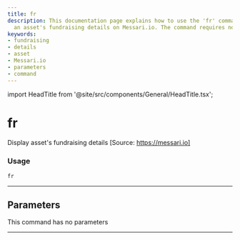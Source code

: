 ```yaml
---
title: fr
description: This documentation page explains how to use the 'fr' command to display
  an asset's fundraising details on Messari.io. The command requires no parameters.
keywords:
- fundraising
- details
- asset
- Messari.io
- parameters
- command
---
```


import HeadTitle from '@site/src/components/General/HeadTitle.tsx';

<HeadTitle title="fr - Dd - Crypto - Reference | OpenBB Terminal Docs" />

# fr

Display asset's fundraising details [Source: https://messari.io]

### Usage

```python
fr
```

---

## Parameters

This command has no parameters


---
